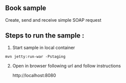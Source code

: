 [//]: # " Copyright (c) 2018, 2020 Oracle and/or its affiliates. All rights reserved. "
[//]: # "  "
[//]: # " This program and the accompanying materials are made available under the "
[//]: # " terms of the Eclipse Distribution License v. 1.0, which is available at "
[//]: # " http://www.eclipse.org/org/documents/edl-v10.php. "
[//]: # "  "
[//]: # " SPDX-License-Identifier: BSD-3-Clause "

Book sample
--------------------

 Create, send and receive simple SOAP request

Steps to run the sample :
------------------------------------------

1. Start sample in local container

```shell script
mvn jetty:run-war -Pstaging
```

2. Open in browser following url and follow instructions

    http://localhost:8080
